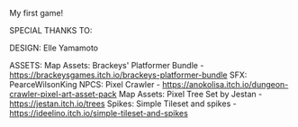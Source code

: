 My first game!



SPECIAL THANKS TO:

DESIGN:
Elle Yamamoto

ASSETS:
Map Assets: Brackeys' Platformer Bundle - https://brackeysgames.itch.io/brackeys-platformer-bundle
SFX: PearceWilsonKing
NPCS: Pixel Crawler - https://anokolisa.itch.io/dungeon-crawler-pixel-art-asset-pack
Map Assets: Pixel Tree Set by Jestan - https://jestan.itch.io/trees
Spikes: Simple Tileset and spikes - https://ideelino.itch.io/simple-tileset-and-spikes
